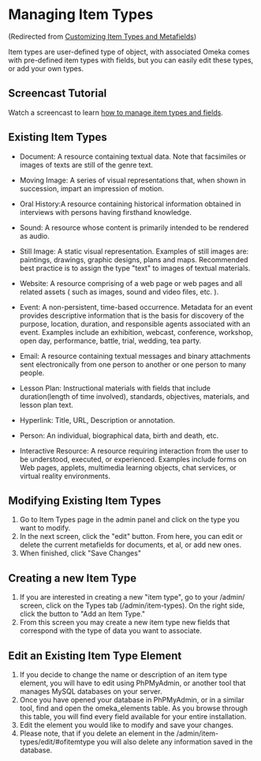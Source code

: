 
Managing Item Types
===================


(Redirected from [Customizing Item Types and Metafields](http://omeka.org/c/index.php?title=Customizing_Item_Types_and_Metafields&redirect=no "Customizing Item Types and Metafields"))

Item types are user-defined type of object, with associated Omeka comes with pre-defined item types with fields, but you can easily edit these types, or add your own types.

Screencast Tutorial
-------------------------------------------------------------------------------

Watch a screencast to learn [how to manage item types and fields](../files/movies/ItemTypesandFields1.0.mov).

Existing Item Types
-------------------------------------------------------------------------------

-   Document: A resource containing textual data. Note that facsimiles
    or images of texts are still of the genre text.

-   Moving Image: A series of visual representations that, when shown in
    succession, impart an impression of motion.


-   Oral History:A resource containing historical information obtained
    in interviews with persons having firsthand knowledge.


-   Sound: A resource whose content is primarily intended to be rendered
    as audio.


-   Still Image: A static visual representation. Examples of still
    images are: paintings, drawings, graphic designs, plans and maps.
    Recommended best practice is to assign the type "text" to images of
    textual materials.


-   Website: A resource comprising of a web page or web pages and all
    related assets ( such as images, sound and video files, etc. ).


-   Event: A non-persistent, time-based occurrence. Metadata for an
    event provides descriptive information that is the basis for
    discovery of the purpose, location, duration, and responsible agents
    associated with an event. Examples include an exhibition, webcast,
    conference, workshop, open day, performance, battle, trial, wedding,
    tea party.


-   Email: A resource containing textual messages and binary attachments
    sent electronically from one person to another or one person to
    many people.


-   Lesson Plan: Instructional materials with fields that include
    duration(length of time involved), standards, objectives, materials,
    and lesson plan text.


-   Hyperlink: Title, URL, Description or annotation.

-   Person: An individual, biographical data, birth and death, etc.


-   Interactive Resource: A resource requiring interaction from the user
    to be understood, executed, or experienced. Examples include forms
    on Web pages, applets, multimedia learning objects, chat services,
    or virtual reality environments.

Modifying Existing Item Types
---------------------------------------------------------------------------------------------------

1.  Go to Item Types page in the admin panel and click on the type you
    want to modify.
2.  In the next screen, click the "edit" button. From here, you can edit
    or delete the current metafields for documents, et al, or add
    new ones.
3.  When finished, click "Save Changes"

Creating a new Item Type
-----------------------------------------------------------------------------------------

1.  If you are interested in creating a new "item type", go to your
    /admin/ screen, click on the Types tab (/admin/item-types). On the
    right side, click the button to "Add an Item Type."
2.  From this screen you may create a new item type new fields that
    correspond with the type of data you want to associate.

Edit an Existing Item Type Element
-------------------------------------------------------------------------------------------------------------

1.  If you decide to change the name or description of an item type
    element, you will have to edit using PhPMyAdmin, or another tool
    that manages MySQL databases on your server.
2.  Once you have opened your database in PhPMyAdmin, or in a similar
    tool, find and open the omeka\_elements table. As you browse through
    this table, you will find every field available for your
    entire installation.
3.  Edit the element you would like to modify and save your changes.
4.  Please note, that if you delete an element in the
    /admin/item-types/edit/\#ofitemtype you will also delete any
    information saved in the database.
